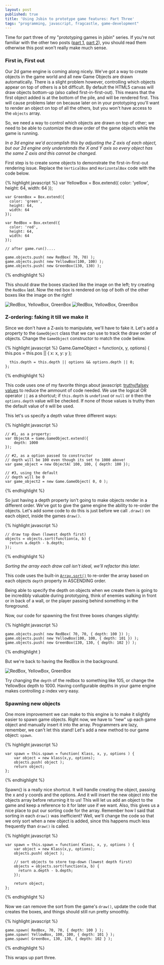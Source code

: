 ```yaml
---
layout: post
published: true
title: 'Using Jsbin to prototype game features: Part Three'
tags: "programming, javascript, fragcastle, game-development"
---
```

Time for part three of my "prototyping games in jsbin" series. If you're not familiar with the other two posts ([part 1](http://codeimpossible.com/2014/02/02/game-prototyping-in-jsbin/), [part 2](http://codeimpossible.com/2014/02/09/game-prototyping-in-jsbin-2/)), you should read them otherwise this post won't really make much sense.

### First in, First out

Our 2d game engine is coming along nicely. We've got a way to create objects in the game world and all new Game Objects are drawn automatically. There is a slight problem however, controlling which objects appear on top of others is a bit difficult. By default the HTML5 canvas will draw objects bottom-up (also called first-in-first-out). This means that the first object added is at the bottom of the pile, and will be rendered first. This will cause problems later on because later on in your prototyping you'll want to render an object on top of all the others, but you won't have access to the `objects` array.

So, we need a way to control which objects are drawn on top of other; we need to be able to customize the draw order of the game objects while the game is running.

_In a 3d engine we'd accomplish this by adjusting the Z axis of each object, but our 2d engine only understands the X and Y axis so every object has the same Z axis and this cannot be changed._

First step is to create some objects to demonstrate the first-in-first-out rendering issue. Replace the `VerticalBox` and `HorizontalBox` code with the code below.

{% highlight javascript %}
    var YellowBox = Box.extend({
      color: 'yellow',
      height: 64,
      width: 64
    });

    var GreenBox = Box.extend({
      color: 'green',
      height: 64,
      width: 64
    });

    var RedBox = Box.extend({
      color: 'red',
      height: 64,
      width: 64
    });

    // after game.run()....

    game.objects.push( new RedBox( 70, 70) );
    game.objects.push( new YellowBox(100, 100) );
    game.objects.push( new GreenBox(130, 130) );
{% endhighlight %}

This should draw the boxes stacked like the image on the left; try creating the `RedBox` last. Now the red box is rendered on top of both of the other boxes like the image on the right!

![RedBox, YellowBox, GreenBox](/assets/posts/game-proto-3/first-in-first-out-1.png)
![RedBox, YellowBox, GreenBox](/assets/posts/game-proto-3/first-in-first-out-2.png)


### Z-ordering: faking it till we make it

Since we don't have a Z-axis to manipulate, we'll have to fake it. Let's add a property to the `GameObject` class that we can use to track the draw order of objects. Change the `GameObject` constructor to match the code below.

{% highlight javascript %}
    Game.GameObject = function(x, y, options) {
      this.pos = this.pos || { x: x, y: y };

      this.depth = this.depth || options && options.depth || 0;
    };
{% endhighlight %}

This code uses one of my favorite things about javascript: [truthy/falsey values](http://james.padolsey.com/javascript/truthy-falsey/) to reduce the ammount of code needed. We use the logical OR operator `||` as a shortcut; if `this.depth` is `undefined` or `null` or `0` then the `options.depth` value will be checked. If none of those values is truthy then the default value of `0` will be used.

This let's us specify a depth value three different ways:

{% highlight javascript %}

    // #1, as a property:
    var ObjectA = Game.GameObject.extend({
        depth: 1000
    });

    // #2, as a option passed to constructor
    // depth will be 100 even though its set to 1000 above!
    var game_object = new ObjectA( 100, 100, { depth: 100 });

    // #3, using the default
    // depth will be 0
    var game_object2 = new Game.GameObject( 0, 0 );

{% endhighlight %}

So just having a depth property isn't going to make objects render in a different order. We've got to give the game engine the ability to re-order the objects. Let's add some code to do this is just before we call `.draw()` on each object, inside the games `draw()`.

{% highlight javascript %}

    // draw top down (lowest depth first)
    objects = objects.sort(function(a, b) {
      return a.depth - b.depth;
    });

{% endhighlight %}

_Sorting the array each draw call isn't ideal, we'll refactor this later._

This code uses the built-in [`Array.sort()`](https://developer.mozilla.org/en-US/docs/Web/JavaScript/Reference/Global_Objects/Array/sort) to re-order the array based on each objects `depth` property in ASCENDING order.

Being able to specify the depth on objects when we create them is going to be incredibly valuable during prototyping, think of enemies walking in front or in back of a wall, or the player passing behind something in the foreground.

Now, our code for spawning the first three boxes changes slightly:

{% highlight javascript %}

    game.objects.push( new RedBox( 70, 70, { depth: 100 }) );
    game.objects.push( new YellowBox(100, 100, { depth: 101 }) );
    game.objects.push( new GreenBox(130, 130, { depth: 102 }) );

{% endhighlight }

But we're back to having the RedBox in the background.

![RedBox, YellowBox, GreenBox](/assets/posts/game-proto-3/first-in-first-out-1.png)

Try changing the `depth` of the redbox to something like 105, or change the YellowBox depth to 1000. Having configurable depths in your game engine makes controlling z-index very easy.

### Spawning new objects

One more improvement we can make to this engine is to make it slightly easier to spawn game objects. Right now, we have to "new" up each game object and manually insert it into the array. Programmers are lazy, remember, we can't let this stand! Let's add a new method to our game object: `spawn`.

{% highlight javascript %}

    var spawn = this.spawn = function( Klass, x, y, options ) {
        var object = new klass(x,y, options);
        objects.push( object );
        return object;
    };

{% endhighlight %}

Spawn() is a really nice shortcut. It will handle creating the object, passing the x and y coords and the options. And it will insert the new object into the objects array before returning it to us! This will let us add an object to the game and keep a reference to it for later use if we want. Also, this gives us a nice place to put our sorting code for the array. Remember how I said that sorting in each `draw()` was inefficient? Well, we'll change the code so that we only sort when a new object is added, since this happens much less frequently than `draw()` is called.

{% highlight javascript %}

    var spawn = this.spawn = function( Klass, x, y, options ) {
        var object = new Klass(x,y, options);
        objects.push( object );

        // sort objects to store top-down (lowest depth first)
        objects = objects.sort(function(a, b) {
          return a.depth - b.depth;
        });

        return object;
    };

{% endhighlight %}

Now we can remove the sort from the game's `draw()`, update the code that creates the boxes, and things should still run pretty smoothly.

{% highlight javascript %}

    game.spawn( RedBox, 70, 70, { depth: 100 } );
    game.spawn( YellowBox, 100, 100, { depth: 101 } );
    game.spawn( GreenBox, 130, 130, { depth: 102 } );

{% endhighlight %}

This wraps up part three.
